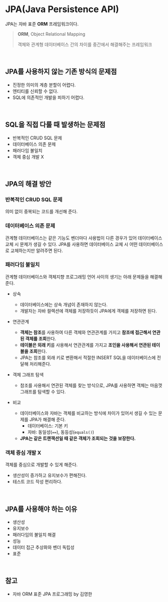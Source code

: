 # JPA(Java Persistence API)

JPA는 자바 표준 **ORM** 프레임워크이다.

> **ORM**, Object Relational Mapping
>
> 객체와 관계형 데이터베이스 간의 차이를 중간에서 해결해주는 프레임워크

<br>

## JPA를 사용하지 않는 기존 방식의 문제점

- 진정한 의미의 계층 분할이 어렵다.
- 엔티티를 신뢰할 수 없다.
- SQL에 의존적인 개발을 피하기 어렵다.

<br>

## SQL을 직접 다룰 때 발생하는 문제점

- 반복적인 CRUD SQL 문제
- 데이터베이스 의존 문제
- 패러다임 불일치
- 객체 중심 개발 X

<br>

## JPA의 해결 방안

### 반복적인 CRUD SQL 문제

의미 없이 중복되는 코드를 개선해 준다.

### 데이터베이스 의존 문제

관계형 데이터베이스는 같은 기능도 벤더마다 사용법이 다른 경우가 있어 데이터베이스 교체 시 문제가 생길 수 있다.
JPA를 사용하면 데이터베이스 교체 시 어떤 데이터베이스로 교체하는지만 알려주면 된다.

### 패러다임 불일치

관계형 데이터베이스와 객체지향 프로그래밍 언어 사이의 생기는 아래 문제들을 해결해 준다.

- 상속
  - 데이터베이스에는 상속 개념이 존재하지 않는다.
  - 개발자는 자바 컬렉션에 객체를 저장하듯이 JPA에게 객체를 저장하면 된다.
- 연관관계

  - **객체는 참조**를 사용하여 다른 객체와 연관관계를 가지고 **참조에 접근해서 연관된 객체를 조회**한다.
  - **테이블은 외래 키**를 사용해서 연관관계를 가지고 **조인을 사용해서 연관된 테이블을 조회**한다.
  - JPA는 참조를 외래 키로 변환해서 적절한 INSERT SQL을 데이터베이스에 전달해 처리해준다.

- 객체 그래프 탐색
  - 참조를 사용해서 연관된 객체를 찾는 방식으로,
    JPA를 사용하면 객체는 마음껏 그래프를 탐색할 수 있다.
- 비교
  - 데이터베이스와 자바는 객체를 비교하는 방식에 차이가 있어서 생길 수 있는 문제를 JPA가 해결해 준다.
    - 데이터베이스: 기본 키
    - 자바: 동일성(`==`), 동등성(`equals()`)
  - **JPA는 같은 트랜잭션일 때 같은 객체가 조회되는 것을 보장한다.**

### 객체 중심 개발 X

객체를 중심으로 개발할 수 있게 해준다.

- 생산성이 증가하고 유지보수가 편해진다.
- 테스트 코드 작성 편리하다.

<br>

## JPA를 사용해야 하는 이유

- 생산성
- 유지보수
- 패러다임의 불일치 해결
- 성능
- 데이터 접근 추상화와 벤더 독립성
- 표준

<br>

## 참고

- 자바 ORM 표준 JPA 프로그래밍 by 김영한
